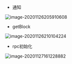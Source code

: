 - 通知

![image-20201126205910608](https://tva1.sinaimg.cn/large/0081Kckwly1gl2vgf8egkj30st0i2q6l.jpg)

- getBlock

![image-20201126210104224](https://tva1.sinaimg.cn/large/0081Kckwly1gl2vid16oij30xu0he0wl.jpg)

- rpc初始化

![image-20201127161228882](https://tva1.sinaimg.cn/large/0081Kckwly1gl3ssen4ynj312h0jpn20.jpg)